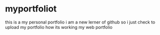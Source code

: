 # myportfoliot
this is a my personal portfolio  i am a new lerner of github so i just check to upload my portfolio how its working my web portfolio
